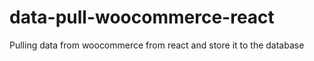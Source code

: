 # data-pull-woocommerce-react
Pulling data from woocommerce from react and store it to the database
